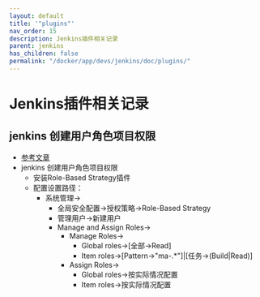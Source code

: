 ```yaml
---
layout: default
title: '"plugins"'
nav_order: 15
description: Jenkins插件相关记录
parent: jenkins
has_children: false
permalink: "/docker/app/devs/jenkins/doc/plugins/"
---
```


# Jenkins插件相关记录

## jenkins 创建用户角色项目权限

- [参考文章](https://blog.csdn.net/u013066244/article/details/53407985)
- jenkins 创建用户角色项目权限
  - 安装Role-Based Strategy插件
  - 配置设置路径：
    - 系统管理->
      - 全局安全配置->授权策略->Role-Based Strategy
      - 管理用户->新建用户
      - Manage and Assign Roles->
        - Manage Roles->
          - Global roles->[全部->Read]
          - Item roles->[Pattern->"ma-.*"]|[任务->(Build|Read)]
        - Assign Roles->
          - Global roles->按实际情况配置
          - Item roles->按实际情况配置
